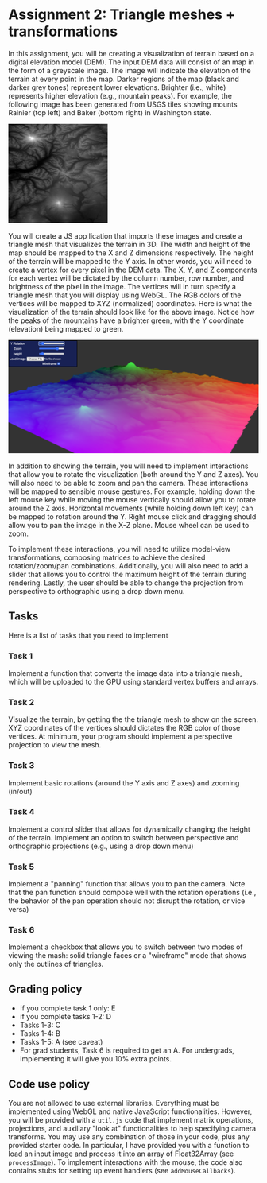 # Assignment 2: Triangle meshes + transformations

In this assignment, you will be creating a visualization of terrain based on a digital elevation model (DEM). The input DEM data will consist of an map in the form of a greyscale image. The image will indicate the elevation of the terrain at every point in the map. Darker regions of the map  (black and darker grey tones) represent lower elevations. Brighter (i.e., white) represents higher elevation (e.g., mountain peaks). For example, the following image has been generated from USGS tiles showing mounts Rainier (top left) and Baker (bottom right) in Washington state.

![Mount Rainier](https://github.com/University-of-Illinois-Chicago-CS/cs425-assignment2/blob/main/rainier-small.jpeg?raw=true)

You will create a JS app lication that imports these images and create a triangle mesh that visualizes the terrain in 3D. The width and height of the map should be mapped to the X and Z dimensions respectively. The height of the terrain will be mapped to the Y axis. In other words, you will need to create a vertex for every pixel in the DEM data. The X, Y, and Z components for each vertex will be dictated by the column number, row number, and brightness of the pixel in the image. The vertices will in turn specify a triangle mesh that you will display using WebGL. The RGB colors of the vertices will be mapped to XYZ (normalized) coordinates. Here is what the visualization of the terrain should look like for the above image. Notice how the peaks of the mountains have a brighter green, with the Y coordinate (elevation) being mapped to green.

![Terrain render](https://github.com/University-of-Illinois-Chicago-CS/cs425-assignment2/blob/main/screenshot.png?raw=true)

In addition to showing the terrain, you will need to implement interactions that allow you to rotate the visualization (both around the Y and Z axes). You will also need to be able to zoom and pan the camera. These interactions will be mapped to sensible mouse gestures. For example, holding down the left mouse key while moving the mouse vertically should allow you to rotate around the Z axis. Horizontal movements (while holding down left key) can be mapped to rotation around the Y. Right mouse click and dragging should allow you to pan the image in the X-Z plane. Mouse wheel can be used to zoom.

To implement these interactions, you will need to utilize model-view transformations, composing matrices to achieve the desired rotation/zoom/pan combinations. Additionally, you will also need to add a slider that allows you to control the maximum height of the terrain during rendering. Lastly, the user should be able to change the projection from perspective to orthographic using a drop down menu. 

## Tasks

Here is a list of tasks that you need to implement

### Task 1

Implement a function that converts the image data into a triangle mesh, which will be uploaded to the GPU using standard vertex buffers and arrays.

### Task 2

Visualize the terrain, by getting the the triangle mesh to show on the screen. XYZ coordinates of the vertices should dictates the RGB color of those vertices. At minimum, your program should implement a perspective projection to view the mesh.

### Task 3 

Implement basic rotations (around the Y axis and Z axes) and zooming (in/out)

### Task 4

Implement a control slider that allows for dynamically changing the height of the terrain. Implement an option to switch between perspective and orthographic projections (e.g., using a drop down menu)

### Task 5

Implement a "panning" function that allows you to pan the camera. Note that the pan function should compose well with the rotation operations (i.e., the behavior of the pan operation should not disrupt the rotation, or vice versa)

### Task 6

Implement a checkbox that allows you to switch between two modes of viewing the mash: solid triangle faces or a "wireframe" mode that shows only the outlines of triangles.


## Grading policy

- If you complete task 1 only: E
- if you complete tasks 1-2: D
- Tasks 1-3: C
- Tasks 1-4: B
- Tasks 1-5: A (see caveat)
- For grad students, Task 6 is required to get an A. For undergrads, implementing it will give you 10% extra points. 

## Code use policy

You are not allowed to use external libraries. Everything must be implemented using WebGL and native JavaScript functionalities. However, you will be provided with a `util.js` code that implement matrix operations, projections, and auxiliary "look at" functionalities to help specifying camera transforms. You may use any combination of those in your code, plus any provided starter code. In particular, I have provided you with a function to load an input image and process it into an array of Float32Array (see `processImage`). To implement interactions with the mouse, the code also contains stubs for setting up event handlers (see `addMouseCallbacks`).


